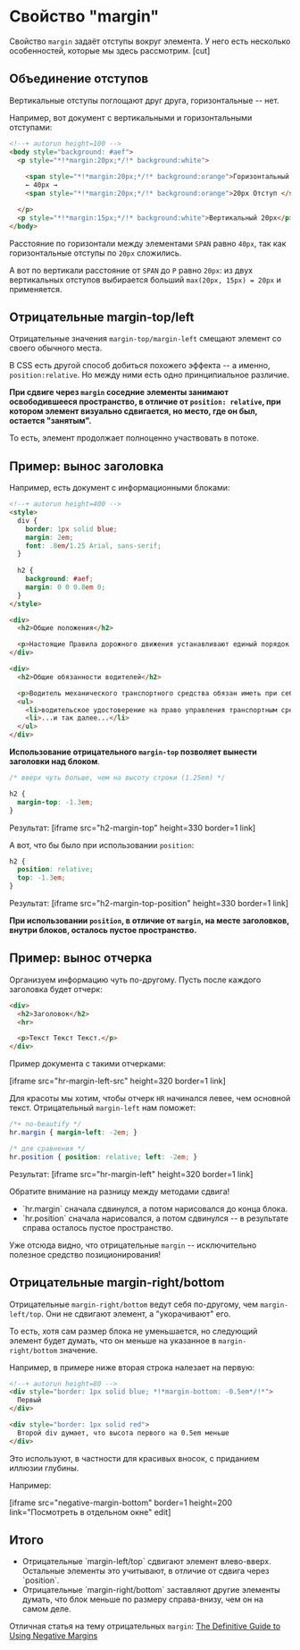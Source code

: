 # Свойство "margin" 

Свойство `margin` задаёт отступы вокруг элемента. У него есть несколько особенностей, которые мы здесь рассмотрим.
[cut]
## Объединение отступов

Вертикальные отступы поглощают друг друга, горизонтальные -- нет.

Например, вот документ с вертикальными и горизонтальными отступами:

```html
<!--+ autorun height=100 -->
<body style="background: #aef">
  <p style="*!*margin:20px;*/!* background:white">
   
    <span style="*!*margin:20px;*/!* background:orange">Горизонтальный 20px</span>
    ← 40px →
    <span style="*!*margin:20px;*/!* background:orange">20px Отступ </span>

  </p>
  <p style="*!*margin:15px;*/!* background:white">Вертикальный 20px</p>
</body>
```

Расстояние по горизонтали между элементами `SPAN` равно `40px`, так как горизонтальные отступы по `20px` сложились.

А вот по вертикали расстояние от `SPAN` до `P` равно `20px`: из двух вертикальных отступов выбирается больший `max(20px, 15px) = 20px` и применяется. 

## Отрицательные margin-top/left

Отрицательные значения `margin-top/margin-left` смещают элемент со своего обычного места.

В CSS есть другой способ добиться похожего эффекта -- а именно, `position:relative`. Но между ними есть одно принципиальное различие.

**При сдвиге через `margin` соседние элементы занимают освободившееся пространство, в отличие от `position: relative`, при котором элемент визуально сдвигается, но место, где он был, остается "занятым".**

То есть, элемент продолжает полноценно участвовать в потоке.

## Пример: вынос заголовка

Например, есть документ с информационными блоками:

```html
<!--+ autorun height=400 -->
<style>
  div {
    border: 1px solid blue;
    margin: 2em;
    font: .8em/1.25 Arial, sans-serif;
  }
  
  h2 {
    background: #aef;
    margin: 0 0 0.8em 0;
  }
</style>

<div>
  <h2>Общие положения</h2>

  <p>Настоящие Правила дорожного движения устанавливают единый порядок дорожного движения на всей территории Российской Федерации. Другие нормативные акты, касающиеся дорожного движения, должны основываться на требованиях Правил и не противоречить им.</p>
</div>

<div>
  <h2>Общие обязанности водителей</h2>

  <p>Водитель механического транспортного средства обязан иметь при себе и по требованию сотрудников милиции передавать им для проверки:</p>
  <ul>
    <li>водительское удостоверение на право управления транспортным средством соответствующей категории;</li>
    <li>...и так далее...</li>
  </ul>
</div>
```

**Использование отрицательного `margin-top` позволяет вынести заголовки над блоком**.

```css
/* вверх чуть больше, чем на высоту строки (1.25em) */

h2 {
  margin-top: -1.3em;
}
```

Результат:
[iframe src="h2-margin-top" height=330 border=1 link]

А вот, что бы было при использовании `position`:

```css
h2 {
  position: relative;
  top: -1.3em;
}
```

Результат:
[iframe src="h2-margin-top-position" height=330 border=1 link]

**При использовании `position`, в отличие от `margin`, на месте заголовков, внутри блоков, осталось пустое пространство.**

## Пример: вынос отчерка

Организуем информацию чуть по-другому. Пусть после каждого заголовка будет отчерк:

```html
<div>
  <h2>Заголовок</h2>
  <hr>

  <p>Текст Текст Текст.</p>
</div>
```

Пример документа с такими отчерками:

[iframe src="hr-margin-left-src" height=320 border=1 link]

Для красоты мы хотим, чтобы отчерк `HR` начинался левее, чем основной текст. Отрицательный `margin-left` нам поможет:

```css
/*+ no-beautify */
hr.margin { margin-left: -2em; }

/* для сравнения */
hr.position { position: relative; left: -2em; }
```

Результат:
[iframe src="hr-margin-left" height=320 border=1 link]

Обратите внимание на разницу между методами сдвига!
<ul>
<li>`hr.margin` сначала сдвинулся, а потом нарисовался до конца блока.</li>
<li>`hr.position` сначала нарисовался, а потом сдвинулся -- в результате справа осталось пустое пространство.</li>
</ul>

Уже отсюда видно, что отрицательные `margin` -- исключительно полезное средство позиционирования!

## Отрицательные margin-right/bottom

Отрицательные `margin-right/bottom` ведут себя по-другому, чем `margin-left/top`. Они не сдвигают элемент, а "укорачивают" его.

То есть, хотя сам размер блока не уменьшается, но следующий элемент будет думать, что он меньше на указанное в `margin-right/bottom` значение.

Например, в примере ниже вторая строка налезает на первую:

```html
<!--+ autorun height=80 -->
<div style="border: 1px solid blue; *!*margin-bottom: -0.5em*/!*">
  Первый
</div>

<div style="border: 1px solid red">
  Второй div думает, что высота первого на 0.5em меньше
</div>
```

Это используют, в частности для красивых вносок, с приданием иллюзии глубины.

Например:

[iframe src="negative-margin-bottom" border=1 height=200 link="Посмотреть в отдельном окне" edit]

## Итого

<ul>
<li>Отрицательные `margin-left/top` сдвигают элемент влево-вверх. Остальные элементы это учитывают, в отличие от сдвига через `position`.</li>
<li>Отрицательные `margin-right/bottom` заставляют другие элементы думать, что блок меньше по размеру справа-внизу, чем он на самом деле.</li>
</ul>

Отличная статья на тему отрицательных `margin`: [The Definitive Guide to Using Negative Margins](http://coding.smashingmagazine.com/2009/07/27/the-definitive-guide-to-using-negative-margins/)

